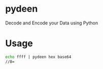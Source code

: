 # pydeen
Decode and Encode your Data using Python

# Usage
```sh
echo ffff | pydeen hex base64
//8=
```
